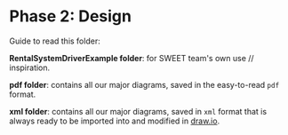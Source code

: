 # Phase 2: Design

Guide to read this folder:

**RentalSystemDriverExample folder**: for SWEET team's own use // inspiration.

**pdf folder**: contains all our major diagrams, saved in the easy-to-read `pdf` format.

**xml folder**: contains all our major diagrams, saved in `xml` format that is always ready to be imported into and modified in [draw.io](https://www.draw.io/).
